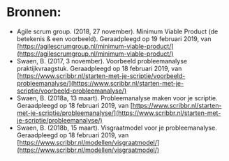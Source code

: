 # Bronnen:

- Agile scrum group. (2018, 27 november). Minimum Viable Product (de betekenis & een voorbeeld). Geraadpleegd op 19 februari 2019, van [https://agilescrumgroup.nl/minimum-viable-product/](https://agilescrumgroup.nl/minimum-viable-product/)
- Swaen, B. (2017, 3 november). Voorbeeld probleemanalyse praktijkvraagstuk. Geraadpleegd op 18 februari 2019, van [https://www.scribbr.nl/starten-met-je-scriptie/voorbeeld-probleemanalyse/](https://www.scribbr.nl/starten-met-je-scriptie/voorbeeld-probleemanalyse/)
- Swaen, B. (2018a, 13 maart). Probleemanalyse maken voor je scriptie. Geraadpleegd op 18 februari 2019, van [https://www.scribbr.nl/starten-met-je-scriptie/probleemanalyse/](https://www.scribbr.nl/starten-met-je-scriptie/probleemanalyse/)
- Swaen, B. (2018b, 15 maart). Visgraatmodel voor je probleemanalyse. Geraadpleegd op 18 februari 2019, van [https://www.scribbr.nl/modellen/visgraatmodel/](https://www.scribbr.nl/modellen/visgraatmodel/)
